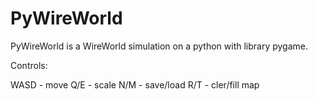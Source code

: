 # PyWireWorld
PyWireWorld is a WireWorld simulation on a python with library pygame.

Controls:

WASD - move
Q/E - scale
N/M - save/load
R/T - cler/fill map
